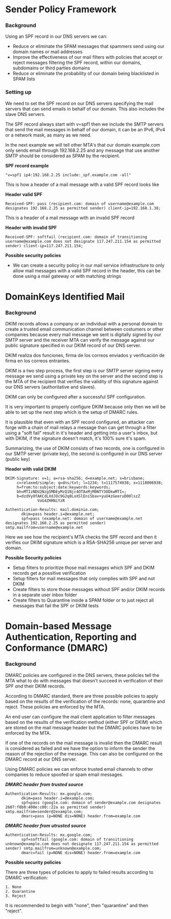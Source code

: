 # Sender Policy Framework

### Background

Using an SPF record in our DNS servers we can:
* Reduce or eliminate the SPAM messages that spammers send using our domain names or mail addresses
* Improve the effectiveness of our mail filters with policies that accept or reject messages filtering the SPF record, within our domains, subdomains or third parties domains
* Reduce or eliminate the probability of our domain being blacklisted in SPAM lists

### Setting up
We need to set the SPF record on our DNS servers specifying the mail servers that can send emails in behalf of our domain. This also includes the slave DNS servers.

The SPF record always start with v=spf1 then we include the SMTP servers that send the mail messages in behalf of our domain, it can be an IPv6, IPv4 or a network mask, as many as we need.

In the next example we will tell other MTA's that our domain example.com only sends email through 192.168.2.25 and any message that use another SMTP should be considered as SPAM by the recipient.

**SPF record example**
```
"v=spf1 ip4:192.168.2.25 include:_spf.example.com -all"
```

This is how a header of a mail message with a valid SPF record looks like

**Header valid SPF**
```
Received-SPF: pass (recipient.com: domain of username@example.com designates 192.168.2.25 as permitted sender) client-ip=192.168.1.38;
```
This is a header of a mail message with an invalid SPF record

**Header with invalid SPF**
```
Received-SPF: softfail (recipient.com: domain of transitioning username@example.com does not designate 117.247.211.154 as permitted sender) client-ip=117.247.211.154;
```

**Possible security policies**
* We can create a security policy in our mail service infrastructure to only allow mail messages with a valid SPF record in the header, this can be done using a mail gateway or with matching strings


# DomainKeys Identified Mail

### Background
DKIM records allows a company or an individual with a personal domain to create a trusted email communication channel between costumers or other companies because every mail message we sent is digitally signed by our SMTP server and the receiver MTA can verify the message against our public signature specified in our DKIM record of our DNS server.

DKIM realiza dos funciones, firma de los correos enviados y verificación de firma en los correos entrantes.

DKIM is a two step process, the first step is our SMTP server signing every message we send using a private key on the server and the second step is the MTA of the recipient that verifies the validity of this signature against our DNS servers (authoritative and slaves).

DKIM can only be configured after a successful SPF configuration.

It is very important to properly configure DKIM because only then we will be able to set up the next step which is the setup of DMARC rules.

It is plausible that even with an SPF record configured, an attacker can forge with a chain of mail relays a message than can get through a filter using a "soft fail" result in it's header and getting into a user's inbox, but with DKIM, if the signature doesn't match, it's 100% sure it's spam.

Summarizing, the use of DKIM consists of two records, one is configured in our SMTP server (private key), the second is configured in our DNS server (public key)

**Header with valid DKIM**
```
DKIM-Signature: v=1; a=rsa-sha256; d=example.net; s=brisbane;
     c=relaxed/simple; q=dns/txt; l=1234; t=1117574938; x=1118006938;
     h=from:to:subject:date:keywords:keywords;
     bh=MTIzNDU2Nzg5MDEyMzQ1Njc4OTAxMjM0NTY3ODkwMTI=;
     b=dzdVyOfAKCdLXdJOc9G2q8LoXSlEniSbav+yuU4zGeeruD00lszZ
              VoG4ZHRNiYzR
```
```
Authentication-Results: mail.dominio.com;
       dkim=pass header.i=@example.net;
       spf=pass (example.net: domain of username@example.net designates 192.168.2.25 as permitted sender) smtp.mailfrom=username@example.net
```
Here we see how the recipient's MTA checks the SPF record and then it verifies our DKIM signature which is a RSA-SHA256 unique per server and domain.

**Possible Security policies**
* Setup filters to prioritize those mail messages which SPF and DKIM records get a possitive verification
* Setup filters for mail messages that only complies with SPF and not DKIM
* Create filters to store those messages without SPF and/or DKIM records in a separate user inbox folder
* Create filters to Quarantine inside a SPAM folder or to just reject all messages that fail the SPF or DKIM tests

# Domain-based Message Authentication, Reporting and Conformance (DMARC)

### Background
DMARC policies are configured in the DNS servers, these policies tell the MTA what to do with messages that doesn't succeed in verification of their SPF _and_ their DKIM records.

According to DMARC standard, there are three possible policies to apply based on the results of the verification of the records: none, quarantine and reject. These policies are enforced by the MTA.

An end user can configure the mail client application to filter messages based on the results of the verification method (either SPF or DKIM) which are stored on the mail message header but the DMARC policies have to be enforced by the MTA.

If one of the records on the mail message is invalid then the DMARC result is considered as failed and we have the option to inform the sender the reason of the rejection of the message. This can also be configured on the DMARC record at our DNS server.

Using DMARC policies we can enforce trusted email channels to other companies to reduce spoofed or spam email messages.

***DMARC header from trusted source***
```
Authentication-Results: mx.google.com;
       dkim=pass header.i=@example.com;
       spf=pass (google.com: domain of sender@example.com designates 2607:f8b0:400e:c00::22a as permitted sender) smtp.mailfrom=sender@2example.com;
       dmarc=pass (p=NONE dis=NONE) header.from=example.com
```
***DMARC header from utrusted source***
```
Authentication-Results: mx.google.com;
       spf=softfail (google.com: domain of transitioning unknown@example.com does not designate 117.247.211.154 as permitted sender) smtp.mailfrom=unknown@example.com;
       dmarc=fail (p=NONE dis=NONE) header.from=example.com
```
**Possible security policies**

There are three types of policies to apply to failed results according to DMARC verification:

    1. None
    2. Quarantine
    3. Reject

It is recommended to begin with "none", then "quarantine" and then "reject".
